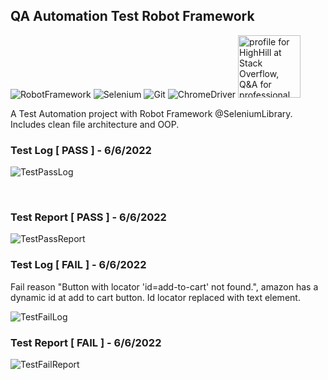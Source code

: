 ﻿## QA Automation Test Robot Framework
 
 ![RobotFramework](https://img.shields.io/badge/Robot%20Framework-000000?style=for-the-badge&logo=robot-framework&logoColor=white)
 ![Selenium](https://img.shields.io/badge/Selenium-000000?style=for-the-badge&logo=Selenium&logoColor=white)
 ![Git](https://img.shields.io/badge/GIT-000000?style=for-the-badge&logo=git&logoColor=white)
 ![ChromeDriver](https://img.shields.io/badge/Google_chrome-000000?style=for-the-badge&logo=Google-chrome&logoColor=white)
 <a href="https://stackoverflow.com/users/12253288/highhill?theme=dark"><img src="https://stackoverflow.com/users/flair/12253288.png?theme=dark" width="100px" alt="profile for HighHill at Stack Overflow, Q&amp;A for professional and enthusiast programmers" title="profile for HighHill at Stack Overflow, Q&amp;A for professional and enthusiast programmers"></a>
 
 <p>A Test Automation project with Robot Framework @SeleniumLibrary. Includes clean file architecture and OOP. </p>
 
 ### Test Log [ PASS ] - 6/6/2022

![TestPassLog](https://user-images.githubusercontent.com/61010367/172075926-76ad7ad4-d7ed-4fe1-a022-d3b0367c0b6d.png)

<br/>

### Test Report [ PASS ] - 6/6/2022

![TestPassReport](https://user-images.githubusercontent.com/61010367/172075993-58d01d2c-c71e-42c2-bba9-3021baec351a.png)

### Test Log [ FAIL ] - 6/6/2022

<p>Fail reason "Button with locator 'id=add-to-cart' not found.", amazon has a dynamic id at add to cart button. Id locator replaced with text element.</p>

![TestFailLog](https://user-images.githubusercontent.com/61010367/172076053-719a0dd2-8806-4044-a6fb-2d8bfd96db66.png)


### Test Report [ FAIL ] - 6/6/2022

![TestFailReport](https://user-images.githubusercontent.com/61010367/172076097-a598a0f7-94c7-45d9-9533-d8ebd9d629b9.png)

